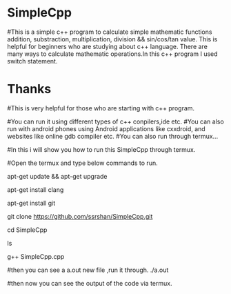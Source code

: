 # SimpleCpp
#This is a simple c++ program to calculate simple mathematic functions addition, substraction, multiplication, division &amp;&amp; sin/cos/tan value. This is helpful for beginners who are studying about c++ language. There are many ways to calculate mathematic operations.In this c++ program I used switch statement.

 
# Thanks


#This is very helpful for those who are starting with c++ program.

#You can run it using different types of c++ conpilers,ide etc.
#You can also run with android phones using Android applications like cxxdroid, and websites like online gdb compiler etc.
#You can also run through termux... 

#In this i will show you how to run this SimpleCpp through termux.

#Open the termux and type below commands to run.


apt-get update && apt-get upgrade

apt-get install clang

apt-get install git

git clone https://github.com/ssrshan/SimpleCpp.git

cd SimpleCpp

ls

g++ SimpleCpp.cpp


#then you can see a a.out new file ,run it through.
./a.out

#then now you can see the output of the code via termux.



